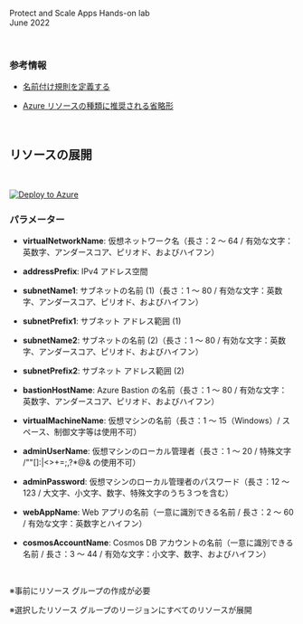 Protect and Scale Apps Hands-on lab  
June 2022

<br />

### 参考情報
- <a href="https://docs.microsoft.com/ja-jp/azure/cloud-adoption-framework/ready/azure-best-practices/resource-naming">名前付け規則を定義する</a>

- <a href="https://docs.microsoft.com/ja-jp/azure/cloud-adoption-framework/ready/azure-best-practices/resource-abbreviations">Azure リソースの種類に推奨される省略形</a>

<br />

## リソースの展開

<br />

[![Deploy to Azure](https://aka.ms/deploytoazurebutton)](https://portal.azure.com/#create/Microsoft.Template/uri/https%3A%2F%2Fraw.githubusercontent.com%2Fkohei3110%2FPublic-Application-Management-Hands-on-Lab%2Fmaster%2Ftemplates%2Fdeploy-resources.json)

### パラメーター
- **virtualNetworkName**: 仮想ネットワーク名（長さ：2 ～ 64 / 有効な文字：英数字、アンダースコア、ピリオド、およびハイフン）

- **addressPrefix**: IPv4 アドレス空間

- **subnetName1**: サブネットの名前 (1)（長さ：1 ～ 80 / 有効な文字：英数字、アンダースコア、ピリオド、およびハイフン）

- **subnetPrefix1**: サブネット アドレス範囲 (1)

- **subnetName2**: サブネットの名前 (2)（長さ：1 ～ 80 / 有効な文字：英数字、アンダースコア、ピリオド、およびハイフン）

- **subnetPrefix2**: サブネット アドレス範囲 (2)

- **bastionHostName**: Azure Bastion の名前（長さ：1 ～ 80  / 有効な文字：英数字、アンダースコア、ピリオド、およびハイフン）

- **virtualMachineName**: 仮想マシンの名前（長さ：1 ～ 15（Windows）/ スペース、制御文字等は使用不可）

- **adminUserName**: 仮想マシンのローカル管理者（長さ：1 ～ 20 / 特殊文字 \/""[]:|<>+=;,?*@& の使用不可）

- **adminPassword**: 仮想マシンのローカル管理者のパスワード（長さ：12 ～ 123 / 大文字、小文字、数字、特殊文字のうち３つを含む）

- **webAppName**: Web アプリの名前（一意に識別できる名前 / 長さ：2 ～ 60  / 有効な文字：英数字とハイフン）

- **cosmosAccountName**: Cosmos DB アカウントの名前（一意に識別できる名前 / 長さ：3 ～ 44 / 有効な文字：小文字、数字、およびハイフン）

<br />

※事前にリソース グループの作成が必要

※選択したリソース グループのリージョンにすべてのリソースが展開
